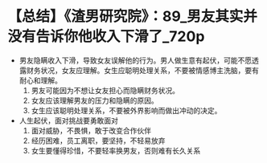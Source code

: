 # 【总结】《渣男研究院》：89_男友其实并没有告诉你他收入下滑了_720p

-   男友隐瞒收入下滑，导致女友误解他的行为。男人做生意有起伏，可能不愿透露财务状况，女友应理解。女生应聪明处理关系，不要被情感博主洗脑，要有耐心和理解。
    1.  男友可能因为不想让女友担心而隐瞒财务状况。
    2.  女友应该理解男友的压力和隐瞒的原因。
    3.  女生应该聪明处理关系，不要被外界影响而做出冲动的决定。
-   人生起伏，面对挑战要勇敢面对
    1.  面对威胁，不畏惧，敢于改变合作伙伴
    2.  经历困难，员工离职，要坚持，不轻易放弃
    3.  女生要懂得珍惜，不要轻率换男友，否则难有长久关系